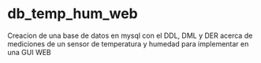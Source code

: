 # db_temp_hum_web
Creacion de una base de datos en mysql con el DDL, DML y DER acerca de mediciones de un sensor de temperatura y humedad para implementar en una GUI WEB 
